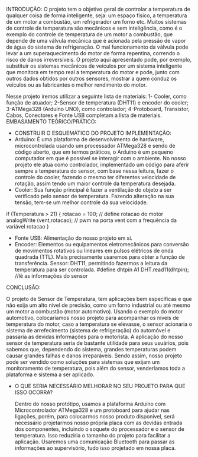 INTRODUÇÃO:
  O projeto tem o objetivo geral de controlar a temperatura de qualquer coisa de forma
inteligente, seja: um espaço físico, a temperatura de um motor a combustão, um refrigerador
um forno etc.
  Muitos sistemas de controle de temperatura são mecânicos e sem inteligência, como é
o exemplo do controle de temperatura de um motor a combustão, que depende de uma
válvula mecânica que é acionada pela pressão de vapor de água do sistema de refrigeração. O
mal funcionamento da válvula pode levar a um superaquecimento do motor de forma
repentina, correndo o risco de danos irreversíveis.
  O projeto aqui apresentado pode, por exemplo, substituir os sistemas mecânicos de
veículos por um sistema inteligente que monitora em tempo real a temperatura do motor e
pode, junto com outros dados obtidos por outros sensores, mostrar a quem conduz os veículos
ou as fabricantes o melhor rendimento do motor.

Nesse projeto iremos utilizar a seguinte lista de materiais:
  1-  Cooler, como função de atuador;
  2-Sensor de temperatura (DHT11) e encoder do cooler;
  3-ATMega328 (Arduíno UNO), como controlador;
  4-Protoboard, Transistor, Cabos, Conectores e Fonte USB completam a lista de
    materiais.
EMBASAMENTO TEÓRICO/PRÁTICO:
- CONSTRUIR O ESQUEMÁTICO DO PROJETO
IMPLEMENTAÇÃO:
- Arduino: É uma plataforma de desenvolvimento de hardware, microcontrolada
usando um processador ATMega328 e sendo de código aberto, que em termos práticos, o
Arduino é um pequeno computador em que é possível se interagir com o ambiente.
No nosso projeto ele atua como controlador, implementado um código para aferir
sempre a temperatura do sensor, com base nessa leitura, fazer o controle do cooler, fazendo o
mesmo ter diferentes velocidade de rotação, assim tendo um maior controle da temperatura
desejada.
- Cooler: Sua função principal é fazer a ventilação do objeto a ser verificado pelo sensor
de temperatura. Fazendo alteração na sua tensão, tem-se um melhor controle da sua
velocidade.

if (Temperatura > 21)
{
rotacao = 100; // define rotacao do motor
analogWrite (vent,rotacao); // pwm na porta vent com a frequência
da variável rotacao
}

- Fonte USB: Alimentação do nosso projeto em si.
- Encoder: Elementos ou equipamentos eletromecânicos para conversão de
movimentos rotativos ou lineares em pulsos elétricos de onda quadrada (TTL). Mais
precisamente usaremos para obter a função de transferência.
Sensor: DHT11, permitindo fazermos a leitura da temperatura para ser controlada.
#define dhtpin A1
DHT.read11(dhtpin); //lê as informações do sensor

CONCLUSÃO:
  
  O projeto de Sensor de Temperatura, tem aplicações bem específicas e que não exija um
alto nível de precisão, como um forno industrial ou até mesmo um motor a combustão (motor
automotivo).
Usando o exemplo do motor automotivo, colocaríamos nosso projeto para acompanhar os
níveis de temperatura do motor, caso a temperatura se elevasse, o sensor acionaria o sistema de
arrefecimento (sistema de refrigeração) do automóvel e passaria as devidas informações para o
motorista.
  A aplicação do nosso sensor de temperatura seria de bastante utilidade para seus usuários,
pois sabemos que, dependendo do sistema, grandes temperaturas podem causar grandes falhas e
danos irreparáveis. Sendo assim, nosso projeto pode ser vendido como soluções para sistemas que
exijam um monitoramento de temperatura, pois além do sensor, venderíamos toda a plataforma e
sistema a ser aplicado.

- O QUE SERIA NECESSÁRIO MELHORAR NO SEU PROJETO PARA QUE ISSO
OCORRA?

  Dentro do nosso protótipo, usamos a plataforma Arduíno com Microcontrolador ATMega328 e
um protoboard para ajudar nas ligações, porém, para colocarmos nosso produto disponível, será
necessário projetarmos nosso própria placa com as devidas entrada dos componentes, incluindo o
soquete do processador e o sensor de temperatura. Isso reduziria o tamanho do projeto para facilitar a
aplicação.
Usaremos uma comunicação Bluetooth para passar as informações ao supervisório, tudo isso
projetado em nossa placa.
